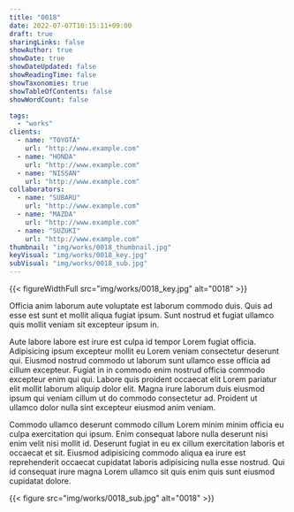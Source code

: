 ```yaml
---
title: "0018"
date: 2022-07-07T10:15:11+09:00
draft: true
sharingLinks: false
showAuthor: true
showDate: true
showDateUpdated: false
showReadingTime: false
showTaxonomies: true
showTableOfContents: false
showWordCount: false

tags:
  - "works"
clients:
  - name: "TOYOTA"
    url: "http://www.example.com"
  - name: "HONDA"
    url: "http://www.example.com"
  - name: "NISSAN"
    url: "http://www.example.com"
collaborators:
  - name: "SUBARU"
    url: "http://www.example.com"
  - name: "MAZDA"
    url: "http://www.example.com"
  - name: "SUZUKI"
    url: "http://www.example.com"
thumbnail: "img/works/0018_thumbnail.jpg"
keyVisual: "img/works/0018_key.jpg"
subVisual: "img/works/0018_sub.jpg"
---
```


{{< figureWidthFull src="img/works/0018_key.jpg" alt="0018" >}}

Officia anim laborum aute voluptate est laborum commodo duis. Quis ad esse est sunt et mollit aliqua fugiat ipsum. Sunt nostrud et fugiat ullamco quis mollit veniam sit excepteur ipsum in.

Aute labore labore est irure est culpa id tempor Lorem fugiat officia. Adipisicing ipsum excepteur mollit eu Lorem veniam consectetur deserunt qui. Eiusmod nostrud commodo ut laborum sunt ullamco esse officia ad cillum excepteur. Fugiat in in commodo enim nostrud officia commodo excepteur enim qui qui. Labore quis proident occaecat elit Lorem pariatur elit mollit laborum aliquip dolor elit. Magna irure laborum duis eiusmod ipsum qui veniam cillum ut do commodo consectetur ad. Proident ut ullamco dolor nulla sint excepteur eiusmod anim veniam.

Commodo ullamco deserunt commodo cillum Lorem minim minim officia eu culpa exercitation qui ipsum. Enim consequat labore nulla deserunt nisi enim velit nisi mollit id. Deserunt fugiat in eu ex cillum exercitation laboris et occaecat et sit. Eiusmod adipisicing commodo aliqua ea irure est reprehenderit occaecat cupidatat laboris adipisicing nulla esse nostrud. Qui id consequat irure magna Lorem ullamco sit quis enim quis sunt eiusmod cupidatat dolore.

{{< figure src="img/works/0018_sub.jpg" alt="0018" >}}
